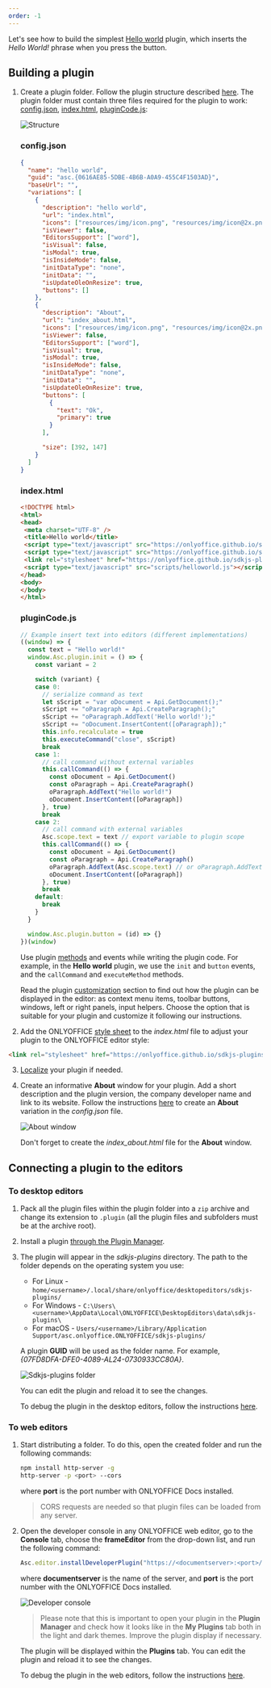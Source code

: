 ```yaml
---
order: -1
---
```


Let's see how to build the simplest [Hello world](https://github.com/ONLYOFFICE/sdkjs-plugins/tree/master/helloworld) plugin, which inserts the *Hello World!* phrase when you press the button.

## Building a plugin

1. Create a plugin folder. Follow the plugin structure described [here](../../Structure/index.md). The plugin folder must contain three files required for the plugin to work: [config.json](../../Structure/Manifest/index.md), [index.html](../../Structure/Entry%20point/index.md), [pluginCode.js](../../Interacting%20with%20editors/Overview/index.md):

   ![Structure](/assets/images/plugins/plugins-structure.png)

   ### config.json

   ``` json
   {
     "name": "hello world",
     "guid": "asc.{0616AE85-5DBE-4B6B-A0A9-455C4F1503AD}",
     "baseUrl": "",
     "variations": [
       {
         "description": "hello world",
         "url": "index.html",
         "icons": ["resources/img/icon.png", "resources/img/icon@2x.png"],
         "isViewer": false,
         "EditorsSupport": ["word"],
         "isVisual": false,
         "isModal": true,
         "isInsideMode": false,
         "initDataType": "none",
         "initData": "",
         "isUpdateOleOnResize": true,
         "buttons": []
       },
       {
         "description": "About",
         "url": "index_about.html",
         "icons": ["resources/img/icon.png", "resources/img/icon@2x.png"],
         "isViewer": false,
         "EditorsSupport": ["word"],
         "isVisual": true,
         "isModal": true,
         "isInsideMode": false,
         "initDataType": "none",
         "initData": "",
         "isUpdateOleOnResize": true,
         "buttons": [
           {
             "text": "Ok",
             "primary": true
           }
         ],

         "size": [392, 147]
       }
     ]
   }
   ```

   ### index.html

   ``` html
   <!DOCTYPE html>
   <html>
   <head>
    <meta charset="UTF-8" />
    <title>Hello world</title>
    <script type="text/javascript" src="https://onlyoffice.github.io/sdkjs-plugins/v1/plugins.js"></script>
    <script type="text/javascript" src="https://onlyoffice.github.io/sdkjs-plugins/v1/plugins-ui.js"></script>
    <link rel="stylesheet" href="https://onlyoffice.github.io/sdkjs-plugins/v1/plugins.css">
    <script type="text/javascript" src="scripts/helloworld.js"></script>
   </head>
   <body>
   </body>
   </html>
   ```

   ### pluginCode.js

   ``` ts
   // Example insert text into editors (different implementations)
   ((window) => {
     const text = "Hello world!"
     window.Asc.plugin.init = () => {
       const variant = 2

       switch (variant) {
       case 0:
         // serialize command as text
         let sScript = "var oDocument = Api.GetDocument();"
         sScript += "oParagraph = Api.CreateParagraph();"
         sScript += "oParagraph.AddText('Hello world!');"
         sScript += "oDocument.InsertContent([oParagraph]);"
         this.info.recalculate = true
         this.executeCommand("close", sScript)
         break
       case 1:
         // call command without external variables
         this.callCommand(() => {
           const oDocument = Api.GetDocument()
           const oParagraph = Api.CreateParagraph()
           oParagraph.AddText("Hello world!")
           oDocument.InsertContent([oParagraph])
         }, true)
         break
       case 2:
         // call command with external variables
         Asc.scope.text = text // export variable to plugin scope
         this.callCommand(() => {
           const oDocument = Api.GetDocument()
           const oParagraph = Api.CreateParagraph()
           oParagraph.AddText(Asc.scope.text) // or oParagraph.AddText(scope.text);
           oDocument.InsertContent([oParagraph])
         }, true)
         break
       default:
         break
       }
     }

     window.Asc.plugin.button = (id) => {}
   })(window)
   ```

   Use plugin [methods](../../Interacting%20with%20editors/Methods/index.md) and events while writing the plugin code. For example, in the **Hello world** plugin, we use the `init` and `button` events, and the `callCommand` and `executeMethod` methods.

   Read the plugin [customization](../../Customization/index.md) section to find out how the plugin can be displayed in the editor: as context menu items, toolbar buttons, windows, left or right panels, input helpers. Choose the option that is suitable for your plugin and customize it following our instructions.

2. Add the ONLYOFFICE [style sheet](../../Structure/Styles/index.md) to the *index.html* file to adjust your plugin to the ONLYOFFICE editor style:

``` html
<link rel="stylesheet" href="https://onlyoffice.github.io/sdkjs-plugins/v1/plugins.css">
```

3. [Localize](../../Structure/Localization/index.md) your plugin if needed.

4. Create an informative **About** window for your plugin. Add a short description and the plugin version, the company developer name and link to its website. Follow the instructions [here](../../Structure/Manifest/Variations/index.md) to create an **About** variation in the *config.json* file.

   ![About window](/assets/images/plugins/about-variation.png)

   Don't forget to create the *index_about.html* file for the **About** window.

## Connecting a plugin to the editors

### To desktop editors

1. Pack all the plugin files within the plugin folder into a `zip` archive and change its extension to `.plugin` (all the plugin files and subfolders must be at the archive root).

2. Install a plugin [through the Plugin Manager](../../Tutorials/Installing/ONLYOFFICE%20Desktop%20Editors/index.md#adding-plugins-through-the-plugin-manager).

3. The plugin will appear in the *sdkjs-plugins* directory. The path to the folder depends on the operating system you use:

   - For Linux - `home/<username>/.local/share/onlyoffice/desktopeditors/sdkjs-plugins/`
   - For Windows - `C:\Users\<username>\AppData\Local\ONLYOFFICE\DesktopEditors\data\sdkjs-plugins\`
   - For macOS - `Users/<username>/Library/Application Support/asc.onlyoffice.ONLYOFFICE/sdkjs-plugins/`

   A plugin **GUID** will be used as the folder name. For example, *{07FD8DFA-DFE0-4089-AL24-0730933CC80A}*.

   ![Sdkjs-plugins folder](/assets/images/plugins/sdkjs-plugins-folder.png)

   You can edit the plugin and reload it to see the changes.

   To debug the plugin in the desktop editors, follow the instructions [here](../../Tutorials/Developing/For%20desktop%20editors/index.md#debugging).

### To web editors

1. Start distributing a folder. To do this, open the created folder and run the following commands:

   ``` sh
   npm install http-server -g
   http-server -p <port> --cors
   ```

   where **port** is the port number with ONLYOFFICE Docs installed.

   > CORS requests are needed so that plugin files can be loaded from any server.

2. Open the developer console in any ONLYOFFICE web editor, go to the **Console** tab, choose the **frameEditor** from the drop-down list, and run the following command:

   ``` ts
   Asc.editor.installDeveloperPlugin("https://<documentserver>:<port>/config.json")
   ```

   where **documentserver** is the name of the server, and **port** is the port number with the ONLYOFFICE Docs installed.

   ![Developer console](/assets/images/plugins/developer-console.png)

   > Please note that this is important to open your plugin in the **Plugin Manager** and check how it looks like in the **My Plugins** tab both in the light and dark themes. Improve the plugin display if necessary.

   The plugin will be displayed within the **Plugins** tab. You can edit the plugin and reload it to see the changes.

   To debug the plugin in the web editors, follow the instructions [here](../../Tutorials/Developing/For%20web%20editors/index.md#debugging).

